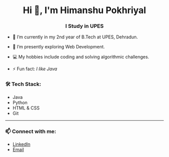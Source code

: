 <h1 align="center">Hi 👋, I'm Himanshu Pokhriyal</h1>
<h3 align="center">I Study in UPES</h3>

- 🔭 I’m currently in my 2nd year of B.Tech at UPES, Dehradun.
  
- 🌱 I’m presently exploring Web Development.

- 💻 My hobbies include coding and solving algorithmic challenges.

- ⚡ Fun fact: *I like Java*  



### 🛠️ Tech Stack:
- Java
- Python
- HTML & CSS
- Git

---

### 📫 Connect with me:
- [LinkedIn]((https://www.linkedin.com/in/hpokhriyal932))
- [Email](himanshupokhriyal700@gmail.com)

